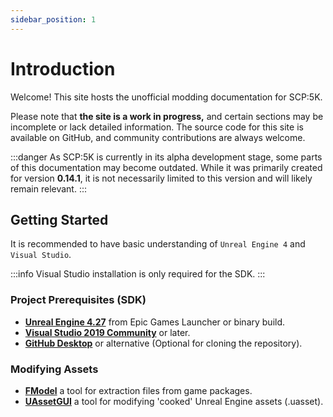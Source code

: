 ```yaml
---
sidebar_position: 1
---
```


# Introduction

Welcome! This site hosts the unofficial modding documentation for SCP:5K.

Please note that **the site is a work in progress,** and certain sections may be incomplete or lack detailed information. The source code for this site is available on GitHub, and community contributions are always welcome.

:::danger
As SCP:5K is currently in its alpha development stage, some parts of this documentation may become outdated. While it was primarily created for version **0.14.1**, it is not necessarily limited to this version and will likely remain relevant.
:::

## Getting Started

It is recommended to have basic understanding of `Unreal Engine 4` and `Visual Studio`.

:::info
Visual Studio installation is only required for the SDK.
:::

### Project Prerequisites (SDK)

* **[Unreal Engine 4.27](https://www.unrealengine.com/en-US/download)** from Epic Games Launcher or binary build.
* **[Visual Studio 2019 Community](https://visualstudio.microsoft.com/thank-you-downloading-visual-studio/?sku=Community&channel=Release&version=VS2022&source=VSLandingPage&cid=2030&passive=false)** or later.
* **[GitHub Desktop](https://github.com/apps/desktop)** or alternative (Optional for cloning the repository).

### Modifying Assets

* **[FModel](https://fmodel.app)** a tool for extraction files from game packages.
* **[UAssetGUI](https://github.com/atenfyr/UAssetGUI/releases)** a tool for modifying 'cooked' Unreal Engine assets (.uasset).